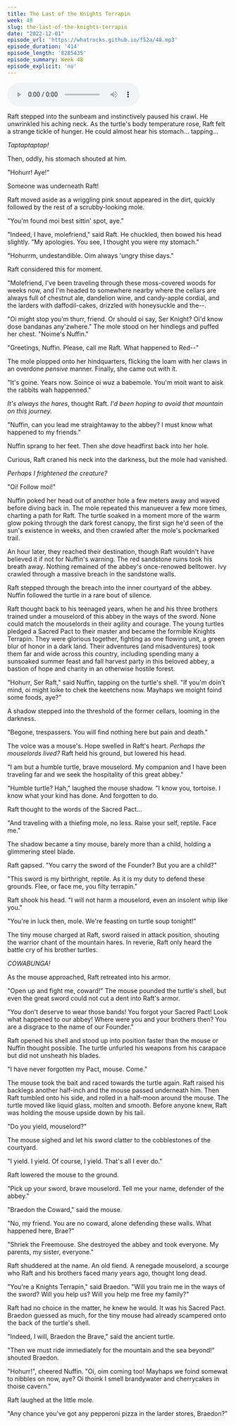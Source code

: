 ```yaml
---
title: The Last of the Knights Terrapin
week: 48
slug: the-last-of-the-knights-terrapin
date: "2022-12-01"
episode_url: 'https://whatrocks.github.io/f52a/48.mp3'
episode_duration: '414'
episode_length: '8285435'
episode_summary: Week 48
episode_explicit: 'no'
---
```


<audio controls="controls">
  <source type="audio/mp3" src="https://whatrocks.github.io/f52a/48.mp3"></source>
</audio>

Raft stepped into the sunbeam and instinctively paused his crawl. He unwrinkled his aching neck. As the turtle's body temperature rose, Raft felt a strange tickle of hunger. He could almost hear his stomach... tapping... 

*Taptaptaptap!*

Then, oddly, his stomach shouted at him.

"Hohurr! Aye!"

Someone was underneath Raft!

Raft moved aside as a wriggling pink snout appeared in the dirt, quickly followed by the rest of a scrubby-looking mole.

"You'm found moi best sittin' spot, aye."

"Indeed, I have, molefriend," said Raft. He chuckled, then bowed his head slightly. "My apologies. You see, I thought you were my stomach."

"Hohurrm, undestandible. Oim always 'ungry thise days."

Raft considered this for moment.

"Molefriend, I've been traveling through these moss-covered woods for weeks now, and I'm headed to somewhere nearby where the cellars are always full of chestnut ale, dandelion wine, and candy-apple cordial, and the larders with daffodil-cakes, drizzled with honeysuckle and the--.

"Oi might stop you'm thurr, friend. Or should oi say, Ser Knight? Oi'd know dose bandanas any'zwhere." The mole stood on her hindlegs and puffed her chest. "Noime's Nuffin."

"Greetings, Nuffin. Please, call me Raft. What happened to Red--"

The mole plopped onto her hindquarters, flicking the loam with her claws in an overdone *pensive* manner. Finally, she came out with it.

"It's goine. Years now. Soince oi wuz a babemole. You'm moit want to aisk the rabbits wah happenned."

*It's always the hares*, thought Raft. *I'd been hoping to avoid that mountain on this journey.*

"Nuffin, can you lead me straightaway to the abbey? I must know what happened to my friends."

Nuffin sprang to her feet. Then she dove headfirst back into her hole. 

Curious, Raft craned his neck into the darkness, but the mole had vanished.

*Perhaps I frightened the creature?*

"Oi! Follow moi!"

Nuffin poked her head out of another hole a few meters away and waved before diving back in. The mole repeated this manueuver a few more times, charting a path for Raft. The turtle soaked in a moment more of the warm glow poking through the dark forest canopy, the first sign he'd seen of the sun's existence in weeks, and then crawled after the mole's pockmarked trail.

An hour later, they reached their destination, though Raft wouldn't have believed it if not for Nuffin's warning. The red sandstone ruins took his breath away. Nothing remained of the abbey's once-renowed belltower. Ivy crawled through a massive breach in the sandstone walls.

Raft stepped through the breach into the inner courtyard of the abbey. Nuffin followed the turtle in a rare bout of silence.

Raft thought back to his teenaged years, when he and his three brothers trained under a mouselord of this abbey in the ways of the sword. None could match the mouselords in their agility and courage. The young turtles pledged a Sacred Pact to their master and became the formible Knights Terrapin. They were glorious together, fighting as one flowing unit, a green blur of honor in a dark land. Their adventures (and misadventures) took them far and wide across this country, including spending many a sunsoaked summer feast and fall harvest party in this beloved abbey, a bastion of hope and charity in an otherwise hostile forest.

"Hohurr, Ser Raft," said Nuffin, tapping on the turtle's shell. "If you'm doin't mind, oi might loike to chek the keetchens now. Mayhaps we moight foind some foods, aye?"

A shadow stepped into the threshold of the former cellars, looming in the darkness.

"Begone, trespassers. You will find nothing here but pain and death."

The voice was a mouse's. Hope swelled in Raft's heart. *Perhaps the mouselords lived?* Raft held his ground, but lowered his head.

"I am but a humble turtle, brave mouselord. My companion and I have been traveling far and we seek the hospitality of this great abbey."

"Humble turtle? Hah," laughed the mouse shadow. "I know you, tortoise. I know what your kind has done. And forgotten to do. 

Raft thought to the words of the Sacred Pact...

"And traveling with a thiefing mole, no less. Raise your self, reptile. Face me."

The shadow became a tiny mouse, barely more than a child, holding a glimmering steel blade.

Raft gapsed. "You carry the sword of the Founder? But you are a child?"

"This sword is my birthright, reptile. As it is my duty to defend these grounds. Flee, or face me, you filty terrapin."

Raft shook his head. "I will not harm a mouselord, even an insolent whip like you."

"You're in luck then, mole. We're feasting on turtle soup tonight!"

The tiny mouse charged at Raft, sword raised in attack position, shouting the warrior chant of the mountain hares. In reverie, Raft only heard the battle cry of his brother turtles.

*COWABUNGA!*

As the mouse approached, Raft retreated into his armor.

"Open up and fight me, coward!" The mouse pounded the turtle's shell, but even the great sword could not cut a dent into Raft's armor.

"You don't deserve to wear those bands! You forgot your Sacred Pact! Look what happened to our abbey! Where were you and your brothers then? You are a disgrace to the name of our Founder."

Raft opened his shell and stood up into position faster than the mouse or Nuffin thought possible. The turtle unfurled his weapons from his carapace but did not unsheath his blades.

"I have never forgotten my Pact, mouse. Come."

The mouse took the bait and raced towards the turtle again. Raft raised his backlegs another half-inch and the mouse passed underneath him. Then Raft tumbled onto his side, and rolled in a half-moon around the mouse. The turtle moved like liquid glass, molten and smooth. Before anyone knew, Raft was holding the mouse upside down by his tail.

"Do you yield, mouselord?"

The mouse sighed and let his sword clatter to the cobblestones of the courtyard.

"I yield. I yield. Of course, I yield. That's all I ever do."

Raft lowered the mouse to the ground.

"Pick up your sword, brave mouselord. Tell me your name, defender of the abbey."

"Braedon the Coward," said the mouse.

"No, my friend. You are no coward, alone defending these walls. What happened here, Brae?"

"Shriek the Freemouse. She destroyed the abbey and took everyone. My parents, my sister, everyone."

Raft shuddered at the name. An old fiend. A renegade mouselord, a scourge who Raft and his brothers faced many years ago, thought long dead.

"You're a Knights Terrapin," said Braedon. "Will you train me in the ways of the sword? Will you help us? Will you help me free my family?"

Raft had no choice in the matter, he knew he would. It was his Sacred Pact. Braedon guessed as much, for the tiny mouse had already scampered onto the back of the turtle's shell.

"Indeed, I will, Braedon the Brave," said the ancient turtle.

"Then we must ride immediately for the mountain and the sea beyond!" shouted Braedon.

"Hohurr!", cheered Nuffin. "Oi, oim coming too! Mayhaps we foind somewat to nibbles on now, aye? Oi thoink I smell brandywater and cherrycakes in thoise cavern."

Raft laughed at the little mole.

"Any chance you've got any pepperoni pizza in the larder stores, Braedon?"